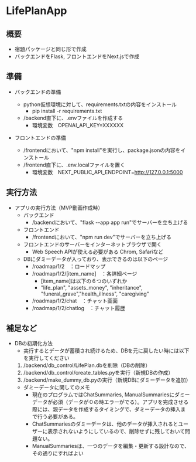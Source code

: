 # LifePlanApp

## 概要

- 宿題パッケージと同じ形で作成
- バックエンドをFlask, フロントエンドをNext.jsで作成

## 準備

- バックエンドの準備

  - python仮想環境に対して、requirements.txtの内容をインストール
    - pip install -r requirements.txt
  - /backend直下に、.envファイルを作成する
    - 環境変数　OPENAI_API_KEY=XXXXXX

- フロントエンドの準備
  - /frontendにおいて、"npm install"を実行し、package.jsonの内容をインストール
  - /frontend直下に、.env.localファイルを置く
    - 環境変数　NEXT_PUBLIC_API_ENDPOINT=http://127.0.0.1:5000

## 実行方法

- アプリの実行方法（MVP動画作成時）
  - バックエンド
    - /backendにおいて、"flask --app app run"でサーバーを立ち上げる
  - フロントエンド
    - /frontendにおいて、"npm run dev"でサーバーを立ち上げる
  - フロントエンドのサーバーをインターネットブラウザで開く
    - Web Speech APIが使える必要がある Chrom, Safariなど
  - DBにダミーデータが入っており、表示できるのは以下のページ
    - /roadmap/1/2　：ロードマップ
    - /roadmap/1/2/[item_name]　：各詳細ページ
      - [item_name]は以下の６つのいずれか
      - ”life_plan", "assets_money", "inheritance", "funeral_grave","health_illness", "caregiving"
    - /roadmap/1/2/chat　：チャット画面
    - /roadmap/1/2/chatlog　：チャット履歴

## 補足など

- DBの初期化方法
  - 実行するとデータが蓄積され続けるため、DBを元に戻したい時には以下を実行してください
  1. /backend/db_control/LifePlan.dbを削除（DBの削除）
  2. /backend/db_control/create_tables.pyを実行（新規DBの作成）
  3. /backend/make_dummy_db.pyの実行（新規DBにダミーデータを追加）
  - ダミーデータに関してのメモ
    - 現在のプログラムではChatSummaries, ManualSummariesにダミーデータが必須（データが０の時エラーがでる）。アプリを完成させる際には、親データを作成するタイミングで、ダミーデータの挿入まで行う必要がある。
    - ChatSummariesのダミーデータは、他のデータが挿入されるとユーザーに表示されないようにしているので、削除せずに残しておいて問題ない。
    - ManualSummariesは、一つのデータを編集・更新する設計なので、その通りにすればよい
